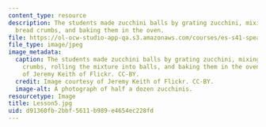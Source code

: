 ```yaml
---
content_type: resource
description: The students made zucchini balls by grating zucchini, mixing them with
  bread crumbs, and baking them in the oven.
file: https://ol-ocw-studio-app-qa.s3.amazonaws.com/courses/es-s41-speak-italian-with-your-mouth-full-spring-2012/d91360fb2bbf5611b989e4654ec228fd_Lesson5.jpg
file_type: image/jpeg
image_metadata:
  caption: The students made zucchini balls by grating zucchini, mixing it with bread
    crumbs, rolling the mixture into balls, and baking them in the oven. Image courtesy
    of Jeremy Keith of Flickr. CC-BY.
  credit: Image courtesy of Jeremy Keith of Flickr. CC-BY.
  image-alt: A photograph of half a dozen zucchinis.
resourcetype: Image
title: Lesson5.jpg
uid: d91360fb-2bbf-5611-b989-e4654ec228fd
---
```


